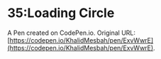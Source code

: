 # 35:Loading Circle

A Pen created on CodePen.io. Original URL: [https://codepen.io/KhalidMesbah/pen/ExvWwrE](https://codepen.io/KhalidMesbah/pen/ExvWwrE).


